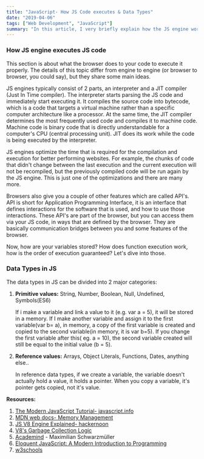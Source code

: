 ```yaml
---
title: "JavaScript- How JS Code executes & Data Types"
date: "2019-04-06"
tags: ["Web Development", "JavaScript"]
summary: "In this article, I very briefly explain how the JS engine works. I also talk about the data types in JS, gathering them under 2 major classes: Primitive and Reference values."
---
```


### How JS engine executes JS code

This section is about what the browser does to your code to execute it properly. The details of this topic differ from engine to engine (or browser to browser, you could say), but they share some main ideas.

JS engines typically consist of 2 parts, an interpreter and a JIT compiler (Just In Time compiler). The interpreter starts parsing the JS code and immediately start executing it. It compiles the source code into bytecode, which is a code that targets a virtual machine rather than a specific computer architecture like a processor. At the same time, the JIT compiler determines the most frequently used code and compiles it to machine code. Machine code is binary code that is directly understandable for a computer's CPU (central processing unit). JIT does its work while the code is being executed by the interpreter.

JS engines optimize the time that is required for the compilation and execution for better performing websites. For example, the chunks of code that didn't change between the last execution and the current execution will not be recompiled, but the previously compiled code will be run again by the JS engine. This is just one of the optimizations and there are many more.

Browsers also give you a couple of other features which are called API's. API is short for Application Programming Interface, it is an interface that defines interactions for the software that is used, and how to use those interactions. These API's are part of the browser, but you can access them via your JS code, in ways that are defined by the browser. They are basically communication bridges between you and some features of the browser.

Now, how are your variables stored? How does function execution work, how is the order of execution guaranteed? Let's dive into those.

### Data Types in JS

The data types in JS can be divided into 2 major categories:

1. **Primitive values:** String, Number, Boolean, Null, Undefined, Symbols(ES6)

   If i make a variable and link a value to it (e.g. var a = 5), it will be stored in a memory. If I make another variable and assign it to the first variable(var b= a), in memory, a copy of the first variable is created and copied to the second variable(in memory, it is var b=5). If you change the first variable after this( eg. a = 10), the second variable created will still be equal to the initial value (b = 5).

2. **Reference values:** Arrays, Object Literals, Functions, Dates, anything else..

   In reference data types, if we create a variable, the variable doesn't actually hold a value, it holds a pointer. When you copy a variable, it's pointer gets copied, not it's value.

**Resources:**

1. [The Modern JavaScript Tutorial- javascript.info](https://javascript.info/)
2. [MDN web docs- Memory Management](https://developer.mozilla.org/en-US/docs/Web/JavaScript/Memory_Management)
3. [JS V8 Engine Explained- hackernoon](https://hackernoon.com/javascript-v8-engine-explained-3f940148d4ef)
4. [V8's Garbage Collection Logic](https://v8.dev/blog/free-garbage-collection)
5. [Academind](https://academind.com/) - Maximilian Schwarzmüller
6. [Eloquent JavaScript: A Modern Introduction to Programming](https://eloquentjavascript.net/)
7. [w3schools](https://www.w3schools.com/js/)
